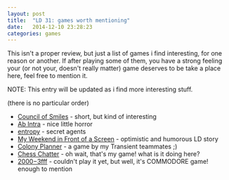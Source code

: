 ```yaml
---
layout: post
title:  "LD 31: games worth mentioning"
date:   2014-12-10 23:28:23
categories: games
---
```

This isn't a proper review, but just a list of games i find interesting, for one
reason or another. If after playing some of them, you have a strong feeling your
(or not your, doesn't really matter) game deserves to be take a place here, feel
free to mention it.

NOTE: This entry will be updated as i find more interesting stuff.

<cut />

(there is no particular order)

* [Council of Smiles][smiles] - short, but kind of interesting
* [Ab Intra][intra] - nice little horror
* [entropy][entropy] - secret agents
* [My Weekend in Front of a Screen][weekend] - optimistic and humorous LD story
* [Colony Planner][colony] - a game by my Transient teammates ;)
* [Chess Chatter][chess] - oh wait, that's my game! what is it doing here?
* [$2000-$3fff][c64] - couldn't play it yet, but well, it's COMMODORE game! enough to mention


[smiles]:   http://ludumdare.com/compo/ludum-dare-31/?action=preview&uid=46988
[intra]:    http://ludumdare.com/compo/ludum-dare-31/?action=preview&uid=22486
[entropy]:  http://ludumdare.com/compo/ludum-dare-31/?action=preview&uid=14242
[weekend]:  http://ludumdare.com/compo/ludum-dare-31/?action=preview&uid=8711
[colony]:   http://ludumdare.com/compo/ludum-dare-31/?action=preview&uid=10901
[chess]:    http://ludumdare.com/compo/ludum-dare-31/?action=preview&uid=17960
[c64]:      http://ludumdare.com/compo/ludum-dare-31/?action=preview&uid=1496
